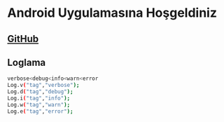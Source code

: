 # Android Uygulamasına Hoşgeldiniz
[GitHub](https://github.com/hamitmizrak/Offline_Android_TodoList.git)
---

## Loglama
```sh
verbose<debug<info<warn<error
Log.v("tag","verbose");
Log.d("tag","debug");
Log.i("tag","info");
Log.w("tag","warn");
Log.e("tag","error");
```